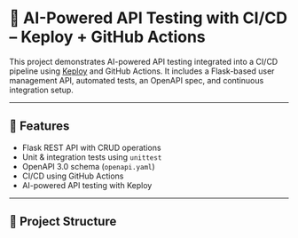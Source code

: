 # 🚀 AI-Powered API Testing with CI/CD – Keploy + GitHub Actions

This project demonstrates AI-powered API testing integrated into a CI/CD pipeline using [Keploy](https://keploy.io) and GitHub Actions. It includes a Flask-based user management API, automated tests, an OpenAPI spec, and continuous integration setup.

---

## 🧠 Features

- Flask REST API with CRUD operations
- Unit & integration tests using `unittest`
- OpenAPI 3.0 schema (`openapi.yaml`)
- CI/CD using GitHub Actions
- AI-powered API testing with Keploy

---

## 📁 Project Structure

